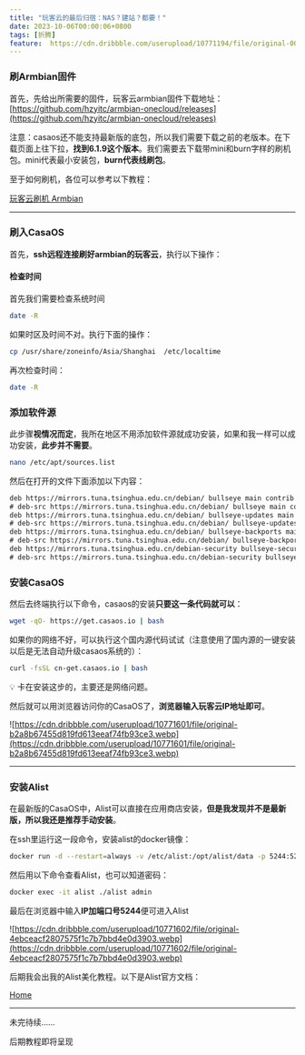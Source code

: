 ```yaml
---
title: "玩客云的最后归宿：NAS？建站？都要！"
date: 2023-10-06T00:00:06+0800
tags: [折腾]
feature:  https://cdn.dribbble.com/userupload/10771194/file/original-00de21a3fa947c5ede426101fbda89bd.jpg
---
```



### 刷Armbian固件

首先，先给出所需要的固件，玩客云armbian固件下载地址：[https://github.com/hzyitc/armbian-onecloud/releases](https://github.com/hzyitc/armbian-onecloud/releases)

注意：casaos还不能支持最新版的底包，所以我们需要下载之前的老版本。在下载页面上往下拉，**找到6.1.9这个版本**。我们需要去下载带mini和burn字样的刷机包。mini代表最小安装包，**burn代表线刷包**。

至于如何刷机，各位可以参考以下教程：

[玩客云刷机 Armbian](https://zhuanlan.zhihu.com/p/593474799)

---

### 刷入CasaOS

首先，**ssh远程连接刷好armbian的玩客云**，执行以下操作：

#### 检查时间

首先我们需要检查系统时间

```bash
date -R
```

如果时区及时间不对。执行下面的操作：

```bash
cp /usr/share/zoneinfo/Asia/Shanghai  /etc/localtime
```

再次检查时间：

```bash
date -R
```

### 添加软件源

此步骤**视情况而定**，我所在地区不用添加软件源就成功安装，如果和我一样可以成功安装，**此步并不需要**。

```bash
nano /etc/apt/sources.list
```

然后在打开的文件下面添加以下内容：

```xml
deb https://mirrors.tuna.tsinghua.edu.cn/debian/ bullseye main contrib non-free
# deb-src https://mirrors.tuna.tsinghua.edu.cn/debian/ bullseye main contrib non-free
deb https://mirrors.tuna.tsinghua.edu.cn/debian/ bullseye-updates main contrib non-free
# deb-src https://mirrors.tuna.tsinghua.edu.cn/debian/ bullseye-updates main contrib non-free
deb https://mirrors.tuna.tsinghua.edu.cn/debian/ bullseye-backports main contrib non-free
# deb-src https://mirrors.tuna.tsinghua.edu.cn/debian/ bullseye-backports main contrib non-free
deb https://mirrors.tuna.tsinghua.edu.cn/debian-security bullseye-security main contrib non-free
# deb-src https://mirrors.tuna.tsinghua.edu.cn/debian-security bullseye-security main contrib non-free
```

### 安装CasaOS

然后去终端执行以下命令，casaos的安装**只要这一条代码就可以**：

```bash
wget -qO- https://get.casaos.io | bash
```

如果你的网络不好，可以执行这个国内源代码试试（注意使用了国内源的一键安装以后是无法自动升级casaos系统的）：

```bash
curl -fsSL cn-get.casaos.io | bash
```

<aside>
💡 卡在安装这步的，主要还是网络问题。

</aside>

然后就可以用浏览器访问你的CasaOS了，**浏览器输入玩客云IP地址即可**。

![https://cdn.dribbble.com/userupload/10771601/file/original-b2a8b67455d819fd613eeaf74fb93ce3.webp](https://cdn.dribbble.com/userupload/10771601/file/original-b2a8b67455d819fd613eeaf74fb93ce3.webp)

---

### 安装Alist

在最新版的CasaOS中，Alist可以直接在应用商店安装，**但是我发现并不是最新版，所以我还是推荐手动安装**。

在ssh里运行这一段命令，安装alist的docker镜像：

```bash
docker run -d --restart=always -v /etc/alist:/opt/alist/data -p 5244:5244 -e PUID=0 -e PGID=0 -e UMASK=022 --name="alist" xhofe/alist:latest
```

然后用以下命令查看Alist，也可以知道密码：

```bash
docker exec -it alist ./alist admin
```

最后在浏览器中输入**IP加端口号5244**便可进入Alist

![https://cdn.dribbble.com/userupload/10771602/file/original-4ebceacf2807575f1c7b7bbd4e0d3903.webp](https://cdn.dribbble.com/userupload/10771602/file/original-4ebceacf2807575f1c7b7bbd4e0d3903.webp)

后期我会出我的Alist美化教程。以下是Alist官方文档：

[Home](https://alist.nn.ci/zh/)

---

未完待续……

后期教程即将呈现